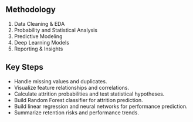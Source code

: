 ## Methodology

1. Data Cleaning & EDA
2. Probability and Statistical Analysis
3. Predictive Modeling
4. Deep Learning Models
5. Reporting & Insights

## Key Steps
- Handle missing values and duplicates.
- Visualize feature relationships and correlations.
- Calculate attrition probabilities and test statistical hypotheses.
- Build Random Forest classifier for attrition prediction.
- Build linear regression and neural networks for performance prediction.
- Summarize retention risks and performance trends.
